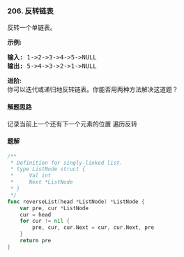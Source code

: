 ### 206. 反转链表
<div class="notranslate"><p>反转一个单链表。</p>

<p><strong>示例:</strong></p>

<pre><strong>输入:</strong> 1-&gt;2-&gt;3-&gt;4-&gt;5-&gt;NULL
<strong>输出:</strong> 5-&gt;4-&gt;3-&gt;2-&gt;1-&gt;NULL</pre>

<p><strong>进阶:</strong><br>
你可以迭代或递归地反转链表。你能否用两种方法解决这道题？</p>
</div>

#### 解题思路
记录当前上一个还有下一个元素的位置
遍历反转

#### 题解
```go
/**
 * Definition for singly-linked list.
 * type ListNode struct {
 *     Val int
 *     Next *ListNode
 * }
 */
func reverseList(head *ListNode) *ListNode {
    var pre, cur *ListNode
    cur = head
    for cur != nil {
        pre, cur, cur.Next = cur, cur.Next, pre
    }
    return pre
}
```